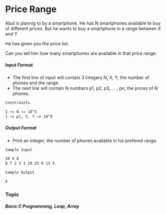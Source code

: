 # Price Range

Abul is plannig to by a smartphone. He has N smartphones available to buy of different prices. But he wants to buy a smartphone in a range between X and Y.

He has given you the price list.

Can you tell him how many smartphones are available in that price range.

##### Input Format

- The first line of input will contain 3 integers N, X, Y, the number of phones and the range.
- The next line will contain N numbers p1, p2, p3, ... , pn, the prices of N phones.

```bash
Constraints

1 <= N <= 10^5
1 <= pi, X, Y <= 10^9
```
##### Output Format

- Print an integer, the number of phones available in his prefered range.

```bash
Sample Input

10 4 8
8 7 2 3 1 10 25 8 13 5

Sample Output

4
```
### Topic

##### Bacic C Programming, Loop, Array